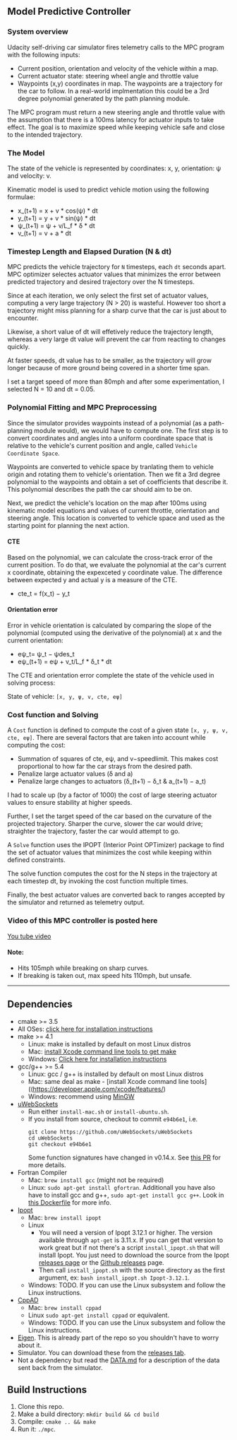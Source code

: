 ## Model Predictive Controller

### System overview

Udacity self-driving car simulator fires telemetry calls to the MPC program with the following inputs:
 - Current position, orientation and velocity of the vehicle within a map.
 - Current actuator state: steering wheel angle and throttle value
 - Waypoints (x,y) coordinates in map. The waypoints are a trajectory for the car to follow. In a real-world implmentation this could be a 3rd degree polynomial generated by the path planning module.

The MPC program must return a new steering angle and throttle value with the assumption that there is a 100ms latency for actuator inputs to take effect.
The goal is to maximize speed while keeping vehicle safe and close to the intended trajectory.

### The Model

The state of the vehicle is represented by coordinates: x, y, orientation: ψ and velocity: v.

Kinematic model is used to predict vehicle motion using the following formulae:

- x_(t+1) = x + v * cos⁡(ψ) * dt
- y_(t+1) = y + v * sin⁡(ψ) * dt
- ψ_(t+1) = ψ + v/L_f * δ * dt
- v_(t+1) = v + a * dt

### Timestep Length and Elapsed Duration (N & dt)

MPC predicts the vehicle trajectory for `N` timesteps, each `dt` seconds apart. MPC optimizer selectes actuator values that minimizes the error between predicted trajectory and desired trajectory over the N timesteps.

Since at each iteration, we only select the first set of actuator values, computing a very large trajectory (N > 20) is wasteful. However too short a trajectory might miss planning for a sharp curve that the car is just about to encounter.

Likewise, a short value of dt will effetively reduce the trajectory length, whereas a very large dt value will prevent the car from reacting to changes quickly.

At faster speeds, dt value has to be smaller, as the trajectory will grow longer because of more ground being covered in a shorter time span.

I set a target speed of more than 80mph and after some experimentation, I selected N = 10 and dt = 0.05.


### Polynomial Fitting and MPC Preprocessing

Since the simulator provides waypoints instead of a polynomial (as a path-planning module would), we would have to compute one. The first step is to convert coordinates and angles into a uniform coordinate space that is relative to the vehicle's current position and angle, called `Vehicle Coordinate Space`.

Waypoints are converted to vehicle space by tranlating them to vehicle origin and rotating them to vehicle's orientation.
Then we fit a 3rd degree polynomial to the waypoints and obtain a set of coefficients that describe it. This polynomial describes the path the car should aim to be on.

Next, we predict the vehicle's location on the map after 100ms using kinematic model equations and values of current throttle, orientation and steering angle. This location is converted to vehicle space and used as the starting point for planning the next action.

#### CTE
Based on the polynomial, we can calculate the cross-track error of the current position. To do that, we evaluate the polynomial at the car's current x coordinate, obtaining the expexceted y coordinate value. The difference between expected y and actual y is a measure of the CTE.

- cte_t = f(x_t) − y_t

#### Orientation error

Error in vehicle orientation is calculated by comparing the slope of the polynomial (computed using the derivative of the polynomial) at x and the current orientation:

- eψ_t= ψ_t − ψdes_t
- eψ_(t+1) = eψ + v_t/L_f * δ_t * dt

The CTE and orientation error complete the state of the vehicle used in solving process:

State of vehicle: `[x, y, ψ, v, cte, eψ]`

### Cost function and Solving

A `Cost` function is defined to compute the cost of a given state `[x, y, ψ, v, cte, eψ]`. There are several factors that are taken into account while computing the cost:

- Summation of squares of cte, eψ, and v−speedlimit. This makes cost proportional to how far the car strays from the desired path.
- Penalize large actuator values (δ and a)
- Penalize large changes to actuators (δ_(t+1) − δ_t  & a_(t+1) − a_t)

I had to scale up (by a factor of 1000) the cost of large steering actuator values to ensure stability at higher speeds.

Further, I set the target speed of the car based on the curvature of the projected trajectory. Sharper the curve, slower the car would drive; straighter the trajectory, faster the car would attempt to go.

A `Solve` function uses the IPOPT (Interior Point OPTimizer) package to find the set of actuator values that minimizes the cost while keeping within defined constraints.

The solve function computes the cost for the N steps in the trajectory at each timestep dt, by invoking the cost function multiple times.

Finally, the best actuator values are converted back to ranges accepted by the simulator and returned as telemetry output.


### Video of this MPC controller is posted here 

[You tube video](https://youtu.be/PKcjEsma77M)

#### Note:

* Hits 105mph while breaking on sharp curves.
* If breaking is taken out, max speed hits 110mph, but unsafe.


---


## Dependencies

* cmake >= 3.5
 * All OSes: [click here for installation instructions](https://cmake.org/install/)
* make >= 4.1
  * Linux: make is installed by default on most Linux distros
  * Mac: [install Xcode command line tools to get make](https://developer.apple.com/xcode/features/)
  * Windows: [Click here for installation instructions](http://gnuwin32.sourceforge.net/packages/make.htm)
* gcc/g++ >= 5.4
  * Linux: gcc / g++ is installed by default on most Linux distros
  * Mac: same deal as make - [install Xcode command line tools]((https://developer.apple.com/xcode/features/)
  * Windows: recommend using [MinGW](http://www.mingw.org/)
* [uWebSockets](https://github.com/uWebSockets/uWebSockets)
  * Run either `install-mac.sh` or `install-ubuntu.sh`.
  * If you install from source, checkout to commit `e94b6e1`, i.e.
    ```
    git clone https://github.com/uWebSockets/uWebSockets 
    cd uWebSockets
    git checkout e94b6e1
    ```
    Some function signatures have changed in v0.14.x. See [this PR](https://github.com/udacity/CarND-MPC-Project/pull/3) for more details.
* Fortran Compiler
  * Mac: `brew install gcc` (might not be required)
  * Linux: `sudo apt-get install gfortran`. Additionall you have also have to install gcc and g++, `sudo apt-get install gcc g++`. Look in [this Dockerfile](https://github.com/udacity/CarND-MPC-Quizzes/blob/master/Dockerfile) for more info.
* [Ipopt](https://projects.coin-or.org/Ipopt)
  * Mac: `brew install ipopt`
  * Linux
    * You will need a version of Ipopt 3.12.1 or higher. The version available through `apt-get` is 3.11.x. If you can get that version to work great but if not there's a script `install_ipopt.sh` that will install Ipopt. You just need to download the source from the Ipopt [releases page](https://www.coin-or.org/download/source/Ipopt/) or the [Github releases](https://github.com/coin-or/Ipopt/releases) page.
    * Then call `install_ipopt.sh` with the source directory as the first argument, ex: `bash install_ipopt.sh Ipopt-3.12.1`. 
  * Windows: TODO. If you can use the Linux subsystem and follow the Linux instructions.
* [CppAD](https://www.coin-or.org/CppAD/)
  * Mac: `brew install cppad`
  * Linux `sudo apt-get install cppad` or equivalent.
  * Windows: TODO. If you can use the Linux subsystem and follow the Linux instructions.
* [Eigen](http://eigen.tuxfamily.org/index.php?title=Main_Page). This is already part of the repo so you shouldn't have to worry about it.
* Simulator. You can download these from the [releases tab](https://github.com/udacity/self-driving-car-sim/releases).
* Not a dependency but read the [DATA.md](./DATA.md) for a description of the data sent back from the simulator.


## Build Instructions
1. Clone this repo.
2. Make a build directory: `mkdir build && cd build`
3. Compile: `cmake .. && make`
4. Run it: `./mpc`.

